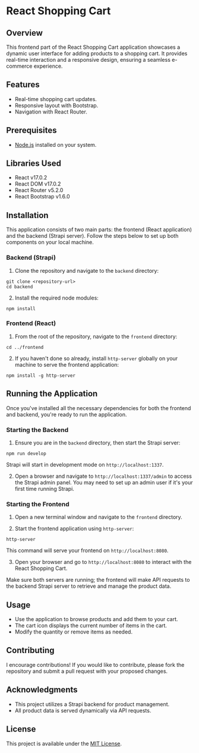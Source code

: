 # React Shopping Cart

## Overview
This frontend part of the React Shopping Cart application showcases a dynamic user interface for adding products to a shopping cart. It provides real-time interaction and a responsive design, ensuring a seamless e-commerce experience.

## Features
- Real-time shopping cart updates.
- Responsive layout with Bootstrap.
- Navigation with React Router.

## Prerequisites
- [Node.js](https://nodejs.org/en/) installed on your system.

## Libraries Used
- React v17.0.2
- React DOM v17.0.2
- React Router v5.2.0
- React Bootstrap v1.6.0

## Installation

This application consists of two main parts: the frontend (React application) and the backend (Strapi server). Follow the steps below to set up both components on your local machine.

### Backend (Strapi)

1. Clone the repository and navigate to the `backend` directory:


```
git clone <repository-url>
cd backend
```


2. Install the required node modules:

```
npm install
```


### Frontend (React)

1. From the root of the repository, navigate to the `frontend` directory:
```
cd ../frontend
```


2. If you haven't done so already, install `http-server` globally on your machine to serve the frontend application:
```
npm install -g http-server
```

## Running the Application

Once you've installed all the necessary dependencies for both the frontend and backend, you're ready to run the application.

### Starting the Backend

1. Ensure you are in the `backend` directory, then start the Strapi server:
```
npm run develop
```


Strapi will start in development mode on `http://localhost:1337`.

2. Open a browser and navigate to `http://localhost:1337/admin` to access the Strapi admin panel. You may need to set up an admin user if it's your first time running Strapi.

### Starting the Frontend

1. Open a new terminal window and navigate to the `frontend` directory.

2. Start the frontend application using `http-server`:
```
http-server
```

This command will serve your frontend on `http://localhost:8080`.

3. Open your browser and go to `http://localhost:8080` to interact with the React Shopping Cart.

Make sure both servers are running; the frontend will make API requests to the backend Strapi server to retrieve and manage the product data.

## Usage

- Use the application to browse products and add them to your cart.
- The cart icon displays the current number of items in the cart.
- Modify the quantity or remove items as needed.

## Contributing

I encourage contributions! If you would like to contribute, please fork the repository and submit a pull request with your proposed changes.

## Acknowledgments

- This project utilizes a Strapi backend for product management.
- All product data is served dynamically via API requests.

## License

This project is available under the [MIT License](LICENSE).